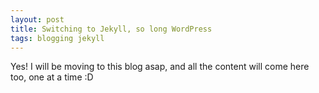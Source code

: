 ```yaml
---
layout: post
title: Switching to Jekyll, so long WordPress
tags: blogging jekyll
---
```


Yes! I will be moving to this blog asap, and all the content will come here too, one at a time :D
